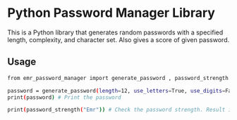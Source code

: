 # Python Password Manager Library

This is a Python library that generates random passwords with a specified length, complexity, and character set. Also gives a score of given password.

## Usage

```bash
from emr_password_manager import generate_password , password_strength # Import the library

password = generate_password(length=12, use_letters=True, use_digits=False, use_symbols=False, exclude_chars="a") # Generate a password
print(password) # Print the password

print(password_strength("Emr")) # Check the password strength. Result is like: 3 / 10
```
